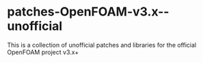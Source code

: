 # patches-OpenFOAM-v3.x--unofficial
This is a collection of unofficial patches and libraries for the official OpenFOAM project v3.x+
